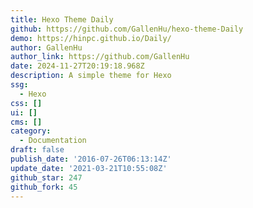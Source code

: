 ```yaml
---
title: Hexo Theme Daily
github: https://github.com/GallenHu/hexo-theme-Daily
demo: https://hinpc.github.io/Daily/
author: GallenHu
author_link: https://github.com/GallenHu
date: 2024-11-27T20:19:18.968Z
description: A simple theme for Hexo
ssg:
  - Hexo
css: []
ui: []
cms: []
category:
  - Documentation
draft: false
publish_date: '2016-07-26T06:13:14Z'
update_date: '2021-03-21T10:55:08Z'
github_star: 247
github_fork: 45
---
```

